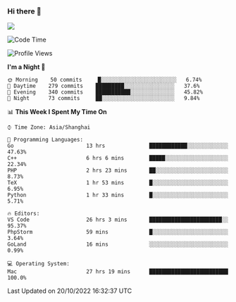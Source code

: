 ### Hi there 👋

<!--
**JJAYCHEN1e/jjaychen1e** is a ✨ _special_ ✨ repository because its `README.md` (this file) appears on your GitHub profile.

Here are some ideas to get you started:

- 🔭 I’m currently working on ...
- 🌱 I’m currently learning ...
- 👯 I’m looking to collaborate on ...
- 🤔 I’m looking for help with ...
- 💬 Ask me about ...
- 📫 How to reach me: ...
- 😄 Pronouns: ...
- ⚡ Fun fact: ...
-->

[![](https://github-readme-stats.vercel.app/api?username=jjaychen1e&show_icons=true)](https://github.com/jjaychen1e/github-readme-stats?count_private=true)

<!--START_SECTION:waka-->
![Code Time](http://img.shields.io/badge/Code%20Time-396%20hrs%2058%20mins-blue)

![Profile Views](http://img.shields.io/badge/Profile%20Views-0-blue)

**I'm a Night 🦉** 

```text
🌞 Morning    50 commits     █░░░░░░░░░░░░░░░░░░░░░░░░   6.74% 
🌆 Daytime    279 commits    █████████░░░░░░░░░░░░░░░░   37.6% 
🌃 Evening    340 commits    ███████████░░░░░░░░░░░░░░   45.82% 
🌙 Night      73 commits     ██░░░░░░░░░░░░░░░░░░░░░░░   9.84%

```


📊 **This Week I Spent My Time On** 

```text
⌚︎ Time Zone: Asia/Shanghai

💬 Programming Languages: 
Go                       13 hrs              ████████████░░░░░░░░░░░░░   47.63% 
C++                      6 hrs 6 mins        █████░░░░░░░░░░░░░░░░░░░░   22.34% 
PHP                      2 hrs 23 mins       ██░░░░░░░░░░░░░░░░░░░░░░░   8.73% 
TeX                      1 hr 53 mins        █░░░░░░░░░░░░░░░░░░░░░░░░   6.95% 
Python                   1 hr 33 mins        █░░░░░░░░░░░░░░░░░░░░░░░░   5.71%

🔥 Editors: 
VS Code                  26 hrs 3 mins       ███████████████████████░░   95.37% 
PhpStorm                 59 mins             █░░░░░░░░░░░░░░░░░░░░░░░░   3.64% 
GoLand                   16 mins             ░░░░░░░░░░░░░░░░░░░░░░░░░   0.99%

💻 Operating System: 
Mac                      27 hrs 19 mins      █████████████████████████   100.0%

```


 Last Updated on 20/10/2022 16:32:37 UTC
<!--END_SECTION:waka-->
